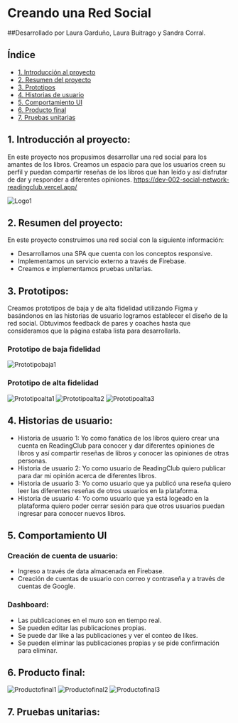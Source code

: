 # Creando una Red Social

##Desarrollado por Laura Garduño, Laura Buitrago y Sandra Corral.

## Índice

* [1. Introducción al proyecto](#1-Introducción-al-proyecto)
* [2. Resumen del proyecto](#2-resumen-del-proyecto)
* [3. Prototipos](#3-objetivos-de-aprendizaje)
* [4. Historias de usuario](#4-historias-de-usuario)
* [5. Comportamiento UI](#5-comportamiento-UI)
* [6. Producto final](#6-producto-final)
* [7. Pruebas unitarias](#7-pruebas-unitarias)


## 1. Introducción al proyecto:

En este proyecto nos propusimos desarrollar una red social para los amantes de los libros. Creamos un espacio para que los usuarios creen su perfil y puedan compartir reseñas de los libros que han leído y así disfrutar de dar y responder a diferentes opiniones. https://dev-002-social-network-readingclub.vercel.app/

![Logo1](src/images/logo.png)


## 2. Resumen del proyecto:

En este proyecto construimos una red social con la siguiente información:

* Desarrollamos una SPA que cuenta con los conceptos responsive. 
* Implementamos un servicio externo a través de Firebase.
* Creamos e implementamos pruebas unitarias.


## 3. Prototipos:

Creamos prototipos de baja y de alta fidelidad utilizando Figma y basándonos en las historias de usuario logramos establecer el diseño de la red social.
Obtuvimos feedback de pares y coaches hasta que consideramos que la página estaba lista para desarrollarla.

### Prototipo de baja fidelidad
![Prototipobaja1](src/images/prototipobaja.jpg)

### Prototipo de alta fidelidad
![Prototipoalta1](src/images/Prototipo1.png)
![Prototipoalta2](src/images/Prototipo2.png)
![Prototipoalta3](src/images/Prototipo3.png)



## 4. Historias de usuario:

* Historia de usuario 1: Yo como fanática de los libros quiero crear una cuenta en ReadingClub para conocer y dar diferentes opiniones de libros y así compartir reseñas de libros y conocer las opiniones de otras personas.
* Historia de usuario 2: Yo como usuario de ReadingClub quiero publicar para dar mi opinión acerca de diferentes libros.
* Historia de usuario 3: Yo como usuario que ya publicó una reseña quiero leer las diferentes reseñas de otros usuarios en la plataforma.
* Historia de usuario 4: Yo como usuario que ya está logeado en la plataforma quiero poder cerrar sesión para que otros usuarios puedan ingresar para conocer nuevos libros.


## 5. Comportamiento UI

### Creación de cuenta de usuario: 
 
* Ingreso a través de data almacenada en Firebase.
* Creación de cuentas de usuario con correo y contraseña y a través de cuentas de Google.

### Dashboard:

* Las publicaciones en el muro son en tiempo real.
* Se pueden editar las publicaciones propias.
* Se puede dar like a las publicaciones y ver el conteo de likes.
* Se pueden eliminar las publicaciones propias y se pide confirmación para eliminar. 

## 6. Producto final:

![Productofinal1](src/images/Final1.png)
![Productofinal2](src/images/final3.png)
![Productofinal3](src/images/Final2.png)


## 7. Pruebas unitarias:



